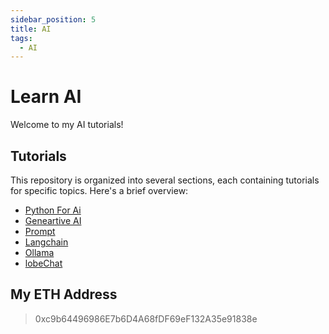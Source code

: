 ```yaml
---
sidebar_position: 5
title: AI
tags:
  - AI
---
```


# Learn AI

Welcome to my AI tutorials!

## Tutorials

This repository is organized into several sections, each containing tutorials for specific topics. Here's a brief overview:

* [Python For Ai](./python-for-ai.md)
* [Geneartive AI](./generative%20ai.md)
* [Prompt](./prompt.md)
* [Langchain](./langchain.md)
* [Ollama](./ollama.md)
* [lobeChat](./lobe-chat.md)

## My ETH Address

> 0xc9b64496986E7b6D4A68fDF69eF132A35e91838e
